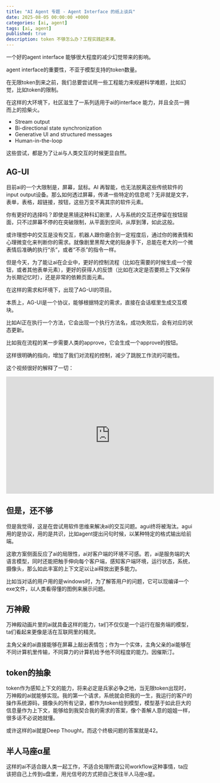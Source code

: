 ```yaml
---
title: "AI Agent 专题 - Agent Interface 的纸上谈兵"
date: 2025-08-05 00:00:00 +0000
categories: [ai, agent]
tags: [ai, agent]
published: true
description: token 不够怎么办？工程实践赶来凑。
---
```


一个好的agent interface 能够很大程度的减少幻觉带来的影响。

agent interface的重要性，不亚于模型支持的token数量。

在无限token到来之前，我们总要尝试用一些工程能力来规避科学难题，比如幻觉，比如token的限制。

在这样的大环境下，社区滋生了一系列适用于ai的interface 能力，并且全员一拥而上的拾柴火。

- Stream output
- Bi-directional state synchronization
- Generative UI and structured messages
- Human-in-the-loop

这些尝试，都是为了让ai与人类交互的时候更显自然。

## AG-UI

目前ai的一个大限制是，屏幕，鼠标。AI 再智能，也无法脱离这些传统软件的input output设备。那么如何透过屏幕，传递一些特定的信息呢？无非就是文字，表单，表格，超链接，按钮，这些万变不离其宗的软件元素。

你有更好的选择吗？即使是黑镜这种科幻剧里，人与系统的交互还停留在按钮层面，只不过屏幕不停的在突破限制，从平面到空间，从厚到薄，如此这般。

或许理想中的交互是没有交互，机器人跟你磨合到一定程度后，通过你的微表情和心理微变化来判断你的需求。就像剧里黑帮大佬的贴身手下，总能在老大的一个微表情后准确的执行“杀”，或者“不杀”的指令一样。

但是今天，为了能让ai在企业中，更好的控制流程（比如在需要的时候生成一个按钮，或者其他表单元素），更好的获得人的反馈（比如在决定是否要把上下文保存为长期记忆时），还是非常的依赖页面元素。

在这样的需求和环境下，出现了AG-UI的项目。

本质上，AG-UI是一个协议，能够根据特定的需求，直接在会话框里生成交互模块。

比如AI正在执行一个方法，它会出现一个执行方法名，成功失败后，会有对应的状态更新。

比如我在流程的某一步需要人类的approve，它会生成一个approve的按钮。

这样很明确的指向，增加了我们对流程的控制，减少了跳脱工作流的可能性。

这个视频很好的解释了一切：

<iframe width="560" height="315" src="https://www.youtube.com/embed/9eLKs9AM4tU?si=Q8Q1M_kfiCDBqPY4" title="YouTube video player" frameborder="0" allow="accelerometer; autoplay; clipboard-write; encrypted-media; gyroscope; picture-in-picture; web-share" referrerpolicy="strict-origin-when-cross-origin" allowfullscreen></iframe>

## 但是，还不够
但是我觉得，这是在尝试用软件思维来解决ai的交互问题。agui终将被淘汰。agui用的是协议，用的是共识，比如agent提出问句时候，以某种特定的格式输出给前端。

这歌方案侧面反应了ai的局限性，ai对客户端的环境不可感。若，ai是服务端的大语言模型，同时还能把触手伸向每个客户端，感知客户端环境，运行状态，系统，摄像头，那么如此丰富的上下文足以让ai释放出更多能力。

比如当对话的用户用的是windows时，为了解答用户的问题，它可以现编译一个exe文件，以人类看得懂的图例来展示问题。

## 万神殿
万神殿动画片里的ai就具备这样的能力，ta们不仅仅是一个运行在服务端的模型，ta们看起来更像是活在互联网里的精灵。

主角父亲的ai直接能够在屏幕上敲出表情包；作为一个实体，主角父亲的ai能够在不同计算机里传输，不同算力的计算机给予他不同程度的能力。因催斯汀。

## token的抽象
token作为感知上下文的能力，将来必定是兵家必争之地，当无限token出现时，万神殿的ai就能够实现。我的第一个请求，系统就会把我的一生，我运行的客户的操作系统源码，摄像头的所有记录，都作为token给到模型，模型基于如此巨大的信息量作为上下文，能够给到我契合我的需求的答案，像个善解人意的姐姐一样，很多话不必说她就懂。

或许这样的ai就是Deep Thought，而这个终极问题的答案就是42。

## 半人马座α星
这样的ai不适合跟人类一起工作，不适合处理所谓公司workflow这种事情，ta应该把自己上传到u盘里，用光信号的方式把自己发往半人马座α星。

